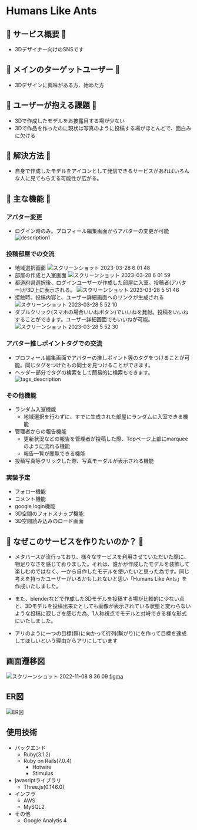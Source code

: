 # Humans Like Ants

## 🐜 サービス概要 🐜
- 3Dデザイナー向けのSNSです

## 🐜 メインのターゲットユーザー 🐜
- 3Dデザインに興味がある方、始めた方

## 🐜 ユーザーが抱える課題 🐜
- 3Dで作成したモデルをお披露目する場が少ない
- 3Dで作品を作ったのに現状は写真のように投稿する場がほとんどで、面白みに欠ける

## 🐜 解決方法 🐜
- 自身で作成したモデルをアイコンとして発信できるサービスがあればいろんな人に見てもらえる可能性が広がる。

## 🐜 主な機能 🐜

### アバター変更
- ログイン時のみ。プロフィール編集画面からアバターの変更が可能
![description1](https://user-images.githubusercontent.com/89014751/228064675-8f8cf23b-66ac-48b4-9459-72c84c42c9d1.png)

### 投稿部屋での交流
- 地域選択画面
![スクリーンショット 2023-03-28 6 01 48](https://user-images.githubusercontent.com/89014751/228065925-a55a8d03-bb29-4528-86ce-4a57957ace95.png)
- 部屋の作成と入室画面
![スクリーンショット 2023-03-28 6 01 59](https://user-images.githubusercontent.com/89014751/228065920-26422350-d4df-4d3d-aa85-b0dbf174a400.png)
- 都道府県選択後、ログインユーザーが作成した部屋に入室。投稿者(アバター)が3D上に表示される。
![スクリーンショット 2023-03-28 5 51 46](https://user-images.githubusercontent.com/89014751/228064608-8ca041b3-95c6-4817-9866-5a86b692b95a.png)
- 接触時、投稿内容と、ユーザー詳細画面へのリンクが生成される
![スクリーンショット 2023-03-28 5 52 10](https://user-images.githubusercontent.com/89014751/228064625-a1b6a64c-11c3-4c98-b06e-4669676c9a24.png)
- ダブルクリック(スマホの場合いいねボタン)でいいねを発射。投稿をいいねすることができます。ユーザー詳細画面でもいいねが可能。
![スクリーンショット 2023-03-28 5 52 30](https://user-images.githubusercontent.com/89014751/228064632-3ccfb290-fc6d-4308-a544-91335a8bec77.png)

### アバター推しポイントタグでの交流
- プロフィール編集画面でアバターの推しポイント等のタグをつけることが可能。同じタグをつけたもの同士を見つけることができます。
- ヘッダー部分でタグの検索をして簡易的に検索もできます。
![tags_description](https://user-images.githubusercontent.com/89014751/228070002-feb543dc-ee14-412f-8f2a-1502443af43c.png)

### その他機能
- ランダム入室機能
  - 地域選択を行わずに、すでに生成された部屋にランダムに入室できる機能
- 管理者からの報告機能
  - 更新状況などの報告を管理者が投稿した際、Topページ上部にmarqueeのように流れる機能
  - 報告一覧が閲覧できる機能
- 投稿写真等クリックした際、写真モーダルが表示される機能

### 実装予定
- フォロー機能
- コメント機能
- google login機能
- 3D空間のフォトスナップ機能
- 3D空間読み込みのロード画面

## 🐜 なぜこのサービスを作りたいのか？ 🐜
- メタバースが流行っており、様々なサービスを利用させていただいた際に、物足りなさを感じておりました。それは、誰かが作成したモデルを装飾して楽しむのではなく、一から自作したモデルを使いたいと思った為です。同じ考えを持ったユーザーがいるかもしれないと思い「Humans Like Ants」を作成いたしました。
- また、blenderなどで作成した3Dモデルを投稿する場が比較的に少ない点と、3Dモデルを投稿出来たとしても画像が表示されている状態と変わらないような投稿に寂しさを感じた為、1人称視点でモデルと対峙できる様な形式にいたしました。

- アリのように一つの目標(餌)に向かって行列(繋がり)にを作って目標を達成してほしいという理由からアリにしています

## 画面遷移図
![スクリーンショット 2022-11-08 8 36 09](https://user-images.githubusercontent.com/89014751/200830371-d06c4909-9c6d-44dd-8765-ee49f3bde50a.png)
[figma](https://www.figma.com/file/H14i8wenDR4Jobtjkjgiol/Humans-Like-Ants?node-id=0%3A1)

## ER図
![ER図](https://user-images.githubusercontent.com/89014751/201778223-e8d932a0-3791-4375-a5c2-cbe0236c2083.png)

## 使用技術
- バックエンド
  - Ruby(3.1.2)
  - Ruby on Rails(7.0.4)
    - Hotwire
    - Stimulus
- javasriptライブラリ
  - Three.js(0.146.0)
- インフラ
  - AWS
  - MySQL2
- その他
  - Google Analytis 4
